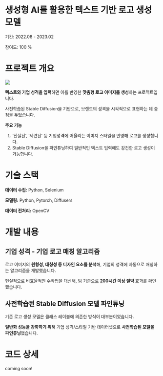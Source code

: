# 생성형 AI를 활용한 텍스트 기반 로고 생성 모델 
기간: 2022.08 - 2023.02 

참여도: 100 % 

# 프로젝트 개요 
![](assets/overview.png)

**텍스트와 기업 성격을 입력**하면 이를 반영한 **맞춤형 로고 이미지를 생성**하는 프로젝트입니다.

사전학습된 Stable Diffusion을 기반으로, 브랜드의 성격을 시각적으로 표현하는 데 중점을 두었습니다.

**주요 기능** 

1. ‘진실된’, ‘세련된’ 등 기업성격에 어울리는 이미지 스타일을 반영해 로고를 생성합니다.
2. Stable Diffusion을 파인튜닝하여 일반적인 텍스트 입력에도 강건한 로고 생성이 가능합니다.

# 기술 스택 
**데이터 수집:** Python, Selenium

**모델링:** Python, Pytorch, Diffusers

**데이터 전처리:** OpenCV

# 개발 내용 
## 기업 성격 - 기업 로고 매칭 알고리즘

로고 이미지의 **원형성, 대칭성 등 디자인 요소를 분석**해, 기업의 성격에 자동으로 매칭하는 알고리즘을 개발했습니다. 

현실적으로 비효율적인 수작업을 대신해, 팀 기준으로 **200시간 이상 절약** 효과를 확인했습니다.

## 사전학습된 Stable Diffusion 모델 파인튜닝

기존 로고 생성 모델은 클래스 레이블에 의존한 방식이 대부분이었습니다. 

**일반화 성능을 강화하기 위해** 기업 성격/스타일 기반 데이터셋으로 **사전학습된 모델을 파인튜닝**했습니다.

# 코드 상세 

coming soon!
